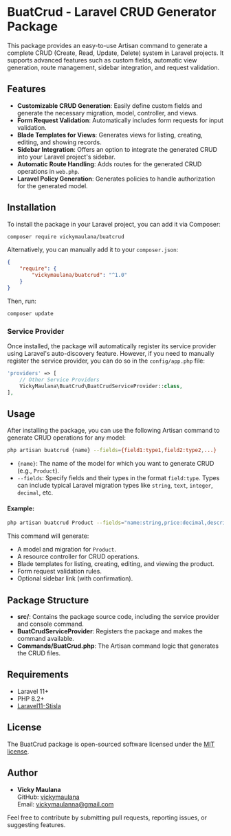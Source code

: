 # BuatCrud - Laravel CRUD Generator Package

This package provides an easy-to-use Artisan command to generate a complete CRUD (Create, Read, Update, Delete) system in Laravel projects. It supports advanced features such as custom fields, automatic view generation, route management, sidebar integration, and request validation.

## Features
- **Customizable CRUD Generation**: Easily define custom fields and generate the necessary migration, model, controller, and views.
- **Form Request Validation**: Automatically includes form requests for input validation.
- **Blade Templates for Views**: Generates views for listing, creating, editing, and showing records.
- **Sidebar Integration**: Offers an option to integrate the generated CRUD into your Laravel project's sidebar.
- **Automatic Route Handling**: Adds routes for the generated CRUD operations in `web.php`.
- **Laravel Policy Generation**: Generates policies to handle authorization for the generated model.

## Installation

To install the package in your Laravel project, you can add it via Composer:

```bash
composer require vickymaulana/buatcrud
```

Alternatively, you can manually add it to your `composer.json`:

```json
{
    "require": {
        "vickymaulana/buatcrud": "^1.0"
    }
}
```

Then, run:

```bash
composer update
```

### Service Provider

Once installed, the package will automatically register its service provider using Laravel's auto-discovery feature. However, if you need to manually register the service provider, you can do so in the `config/app.php` file:

```php
'providers' => [
    // Other Service Providers
    VickyMaulana\BuatCrud\BuatCrudServiceProvider::class,
],
```

## Usage

After installing the package, you can use the following Artisan command to generate CRUD operations for any model:

```bash
php artisan buatcrud {name} --fields={field1:type1,field2:type2,...}
```

- `{name}`: The name of the model for which you want to generate CRUD (e.g., `Product`).
- `--fields`: Specify fields and their types in the format `field:type`. Types can include typical Laravel migration types like `string`, `text`, `integer`, `decimal`, etc.

#### Example:

```bash
php artisan buatcrud Product --fields="name:string,price:decimal,description:text"
```

This command will generate:
- A model and migration for `Product`.
- A resource controller for CRUD operations.
- Blade templates for listing, creating, editing, and viewing the product.
- Form request validation rules.
- Optional sidebar link (with confirmation).

## Package Structure

- **src/**: Contains the package source code, including the service provider and console command.
- **BuatCrudServiceProvider**: Registers the package and makes the command available.
- **Commands/BuatCrud.php**: The Artisan command logic that generates the CRUD files.

## Requirements

- Laravel 11+
- PHP 8.2+
- [Laravel11-Stisla](https://github.com/vickymaulana/laravel11-stisla) 

## License

The BuatCrud package is open-sourced software licensed under the [MIT license](https://opensource.org/licenses/MIT).

## Author

- **Vicky Maulana**  
  GitHub: [vickymaulana](https://github.com/vickymaulana)  
  Email: [vickymaulanna@gmail.com](mailto:vickymaulanna@gmail.com)

Feel free to contribute by submitting pull requests, reporting issues, or suggesting features.
